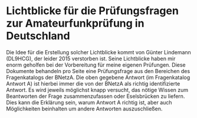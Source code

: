 # Lichtblicke für die Prüfungsfragen zur Amateurfunkprüfung in Deutschland

Die Idee für die Erstellung solcher Lichtblicke kommt von Günter Lindemann (DL9HCG), der leider 2015 verstorben ist. 
Seine Lichtblicke haben mir enorm geholfen bei der Vorbereitung für meine eigenen Prüfungen. 
Diese Dokumente behandeln pro Seite eine Prüfungsfrage aus den Bereichen des Fragenkatalogs der BNetzA. 
Die oben gegebene Antwort (im Fragenkatalog Antwort A) ist hierbei immer die von der BNetzA als richtig identifizierte Antwort. 
Es wird jeweils möglichst knapp versucht, das nötige Wissen zum Beantworten der Frage zusammenzufassen oder Eselsbrücken zu liefern. 
Dies kann die Erklärung sein, warum Antwort A richtig ist, aber auch Möglichkeiten beinhalten um andere Antworten auszuschließen.

